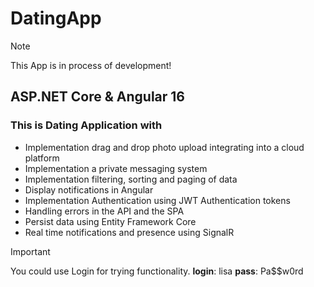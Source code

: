 # DatingApp 
> [!NOTE]
> This App is in process of development!


## ASP.NET Core & Angular 16
### This is Dating Application with 

- Implementation drag and drop photo upload integrating into a cloud platform
- Implementation a private messaging system
- Implementation filtering, sorting and paging of data
- Display notifications in Angular
- Implementation Authentication using JWT Authentication tokens
- Handling errors in the API and the SPA
- Persist data using Entity Framework Core
- Real time notifications and presence using SignalR

> [!IMPORTANT]
> You could use Login for trying functionality.
> **login**: lisa
> **pass**: Pa$$w0rd
